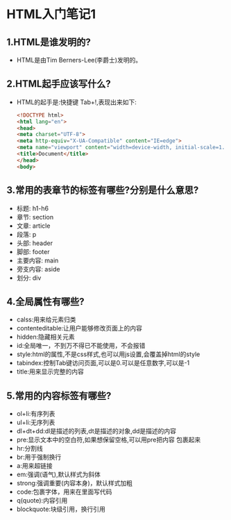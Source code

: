 # HTML入门笔记1
## 1.HTML是谁发明的?
* HTML是由Tim Berners-Lee(李爵士)发明的。
## 2.HTML起手应该写什么?
* HTML的起手是:快捷键 Tab+!,表现出来如下:
    ~~~html
   <!DOCTYPE html>
   <html lang="en">
   <head>
    <meta charset="UTF-8">
    <meta http-equiv="X-UA-Compatible" content="IE=edge">
    <meta name="viewport" content="width=device-width, initial-scale=1.0">
    <title>Document</title>
    </head>
    <body>
    ~~~

## 3.常用的表章节的标签有哪些?分别是什么意思?
   * 标题: h1-h6
   * 章节: section
   * 文章: article
   * 段落: p
   * 头部: header
   * 脚部: footer
   * 主要内容: main
   * 旁支内容: aside
   * 划分: div

## 4.全局属性有哪些?
   * calss:用来给元素归类
   * contenteditable:让用户能够修改页面上的内容
   * hidden:隐藏相关元素
   * id:全局唯一，不到万不得已不能使用，不会报错
   * style:html的属性,不是css样式,也可以用js设置,会覆盖掉html的style
   * tabindex:控制Tab键访问页面,可以是0.可以是任意数字,可以是-1
   * title:用来显示完整的内容

## 5.常用的内容标签有哪些?
   * ol+li:有序列表
   * ul+li:无序列表
   * dl+dt+dd:dl是描述的列表,dt是描述的对象,dd是描述的内容
   * pre:显示文本中的空白符,如果想保留空格,可以用pre把内容 包裹起来
   * hr:分割线
   * br:用于强制换行
   * a:用来超链接
   * em:强调(语气),默认样式为斜体
   * strong:强调重要(内容本身)，默认样式加粗
   * code:包裹字体，用来在里面写代码
   * q(quote):内容引用
   * blockquote:块级引用，换行引用
       


</body>
</html>
    
    
